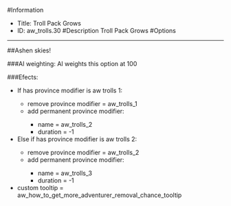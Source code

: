 #Information
 - Title: Troll Pack Grows
 - ID: aw_trolls.30
#Description
Troll Pack Grows
#Options

___
##Ashen skies!

###AI weighting:
AI weights this option at 100


###Efects:<ul><li>If has province modifier is aw trolls 1:</li><ul><li>remove province modifier = aw_trolls_1</li><li>add permanent province modifier:</li><ul><li>name = aw_trolls_2</li><li>duration = -1</li></ul></ul><li>Else if has province modifier is aw trolls 2:</li><ul><li>remove province modifier = aw_trolls_2</li><li>add permanent province modifier:</li><ul><li>name = aw_trolls_3</li><li>duration = -1</li></ul></ul><li>custom tooltip = aw_how_to_get_more_adventurer_removal_chance_tooltip</li></ul>
